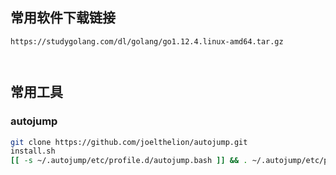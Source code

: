 
## 常用软件下载链接

```
https://studygolang.com/dl/golang/go1.12.4.linux-amd64.tar.gz



```


## 常用工具

### autojump

```sh
git clone https://github.com/joelthelion/autojump.git
install.sh
[[ -s ~/.autojump/etc/profile.d/autojump.bash ]] && . ~/.autojump/etc/profile.d/autojump.bash
```